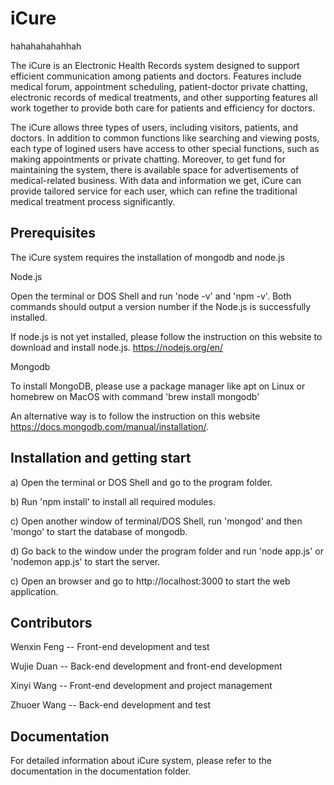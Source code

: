 # iCure

hahahahahahhah

The iCure is an Electronic Health Records system designed to support efficient communication among patients and doctors. Features include medical forum, appointment scheduling, patient-doctor private chatting, electronic records of medical treatments, and other supporting features all work together to provide both care for patients and efficiency for doctors.

The iCure allows three types of users, including visitors, patients, and doctors. In addition to common functions like searching and viewing posts, each type of logined users have access to other special functions, such as making appointments or private chatting. Moreover, to get fund for maintaining the system, there is available space for advertisements of medical-related business. With data and information we get, iCure can provide tailored service for each user, which can refine the traditional medical treatment process significantly.

## Prerequisites
The iCure system requires the installation of mongodb and node.js 

Node.js

Open the terminal or DOS Shell and run 'node -v' and 'npm -v'. Both commands should output a version number if the Node.js is successfully installed.

If node.js is not yet installed, please follow the instruction on this website to download and install node.js. 
https://nodejs.org/en/

Mongodb

To install MongoDB, please use a package manager like apt on Linux or homebrew on MacOS with command 'brew install mongodb'

An alternative way is to follow the instruction on this website https://docs.mongodb.com/manual/installation/.

## Installation and getting start
a) Open the terminal or DOS Shell and go to the program folder. 

b) Run 'npm install' to install all required modules. 

c) Open another window of terminal/DOS Shell, run 'mongod' and then 'mongo' to start the database of mongodb.

d) Go back to the window under the program folder and run 'node app.js' or 'nodemon app.js' to start the server. 

c) Open an browser and go to http://localhost:3000 to start the web application.

## Contributors

Wenxin Feng -- Front-end development and test

Wujie Duan -- Back-end development and front-end development

Xinyi Wang -- Front-end development and project management

Zhuoer Wang -- Back-end development and test

## Documentation 
For detailed information about iCure system, please refer to the documentation in the documentation folder.
